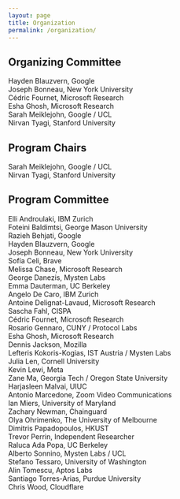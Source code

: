 ```yaml
---
layout: page
title: Organization
permalink: /organization/
---
```


## Organizing Committee

Hayden Blauzvern, Google\
Joseph Bonneau, New York University\
Cédric Fournet, Microsoft Research\
Esha Ghosh, Microsoft Research\
Sarah Meiklejohn, Google / UCL\
Nirvan Tyagi, Stanford University

## Program Chairs
Sarah Meiklejohn, Google / UCL\
Nirvan Tyagi, Stanford University

## Program Committee

Elli Androulaki, IBM Zurich\
Foteini Baldimtsi, George Mason University\
Razieh Behjati, Google\
Hayden Blauzvern, Google\
Joseph Bonneau, New York University\
Sofía Celi, Brave\
Melissa Chase, Microsoft Research\
George Danezis, Mysten Labs\
Emma Dauterman, UC Berkeley\
Angelo De Caro, IBM Zurich\
Antoine Delignat-Lavaud, Microsoft Research\
Sascha Fahl, CISPA\
Cédric Fournet, Microsoft Research\
Rosario Gennaro, CUNY / Protocol Labs\
Esha Ghosh, Microsoft Research\
Dennis Jackson, Mozilla\
Lefteris Kokoris-Kogias, IST Austria / Mysten Labs\
Julia Len, Cornell University\
Kevin Lewi, Meta\
Zane Ma, Georgia Tech / Oregon State University\
Harjasleen Malvai, UIUC\
Antonio Marcedone, Zoom Video Communications\
Ian Miers, University of Maryland\
Zachary Newman, Chainguard\
Olya Ohrimenko, The University of Melbourne\
Dimitris Papadopoulos, HKUST\
Trevor Perrin, Independent Researcher\
Raluca Ada Popa, UC Berkeley\
Alberto Sonnino, Mysten Labs / UCL\
Stefano Tessaro, University of Washington\
Alin Tomescu, Aptos Labs\
Santiago Torres-Arias, Purdue University\
Chris Wood, Cloudflare
